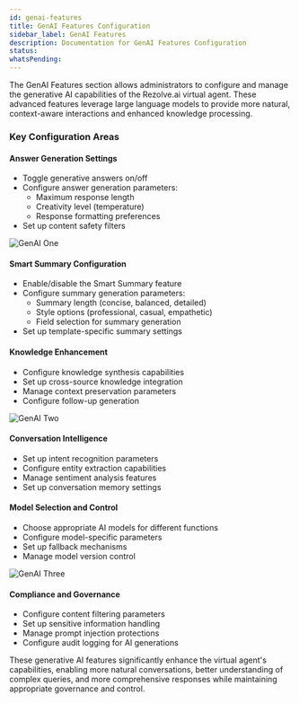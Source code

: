 ```yaml
---
id: genai-features
title: GenAI Features Configuration
sidebar_label: GenAI Features
description: Documentation for GenAI Features Configuration
status: 
whatsPending: 
---
```


The GenAI Features section allows administrators to configure and manage the generative AI capabilities of the Rezolve.ai virtual agent. These advanced features leverage large language models to provide more natural, context-aware interactions and enhanced knowledge processing.

### Key Configuration Areas

#### Answer Generation Settings
- Toggle generative answers on/off
- Configure answer generation parameters:
  - Maximum response length
  - Creativity level (temperature)
  - Response formatting preferences
- Set up content safety filters

![GenAI One](/img/administration/gen_ai_one.png)

#### Smart Summary Configuration
- Enable/disable the Smart Summary feature
- Configure summary generation parameters:
  - Summary length (concise, balanced, detailed)
  - Style options (professional, casual, empathetic)
  - Field selection for summary generation
- Set up template-specific summary settings

#### Knowledge Enhancement
- Configure knowledge synthesis capabilities
- Set up cross-source knowledge integration
- Manage context preservation parameters
- Configure follow-up generation


![GenAI Two](/img/administration/gen_ai_two.png)

#### Conversation Intelligence
- Set up intent recognition parameters
- Configure entity extraction capabilities
- Manage sentiment analysis features
- Set up conversation memory settings

#### Model Selection and Control
- Choose appropriate AI models for different functions
- Configure model-specific parameters
- Set up fallback mechanisms
- Manage model version control

![GenAI Three](/img/administration/gen_ai_three.png)

#### Compliance and Governance
- Configure content filtering parameters
- Set up sensitive information handling
- Manage prompt injection protections
- Configure audit logging for AI generations

These generative AI features significantly enhance the virtual agent's capabilities, enabling more natural conversations, better understanding of complex queries, and more comprehensive responses while maintaining appropriate governance and control.